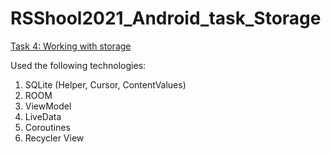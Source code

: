 # RSShool2021_Android_task_Storage
[Task 4: Working with storage](https://github.com/rolling-scopes-school/rs.android.task.4)

Used the following technologies:

1. SQLite (Helper, Cursor, ContentValues)
2. ROOM
3. ViewModel
4. LiveData
5. Coroutines
6. Recycler View
